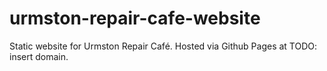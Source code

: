 urmston-repair-cafe-website
===========================

Static website for Urmston Repair Café. Hosted via Github Pages at TODO: insert domain.

